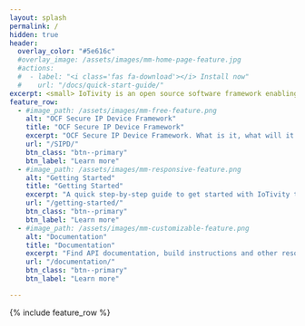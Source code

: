 ```yaml
---
layout: splash
permalink: /
hidden: true
header:
  overlay_color: "#5e616c"
  #overlay_image: /assets/images/mm-home-page-feature.jpg
  #actions:
  #  - label: "<i class='fas fa-download'></i> Install now"
  #    url: "/docs/quick-start-guide/"
excerpt: <small> IoTivity is an open source software framework enabling seamless device-to-device connectivity to address the emerging needs of the Internet of Things. IoTivity is an open source software framework implementing OCF.<br/>
feature_row:
  - #image_path: /assets/images/mm-free-feature.png
    alt: "OCF Secure IP Device Framework"
    title: "OCF Secure IP Device Framework"
    excerpt: "OCF Secure IP Device Framework. What is it, what will it do for you"
    url: "/SIPD/"
    btn_class: "btn--primary"
    btn_label: "Learn more"      
  - #image_path: /assets/images/mm-responsive-feature.png
    alt: "Getting Started"
    title: "Getting Started"
    excerpt: "A quick step-by-step guide to get started with IoTivity today."
    url: "/getting-started/"
    btn_class: "btn--primary"
    btn_label: "Learn more"
  - #image_path: /assets/images/mm-customizable-feature.png
    alt: "Documentation"
    title: "Documentation"
    excerpt: "Find API documentation, build instructions and other resources to aid in developing with or contributing to IoTivity."
    url: "/documentation/"
    btn_class: "btn--primary"
    btn_label: "Learn more"

---
```


{% include feature_row %}

